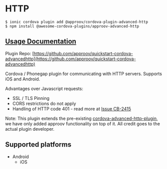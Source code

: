 # HTTP

```
$ ionic cordova plugin add @approov/cordova-plugin-advanced-http
$ npm install @awesome-cordova-plugins/approov-advanced-http
```

## [Usage Documentation](https://danielsogl.gitbook.io/awesome-cordova-plugins/plugins/approov-advanced-http/)

Plugin Repo: [https://github.com/approov/quickstart-cordova-advancedhttp](https://github.com/approov/quickstart-cordova-advancedhttp)

Cordova / Phonegap plugin for communicating with HTTP servers. Supports iOS and Android.

Advantages over Javascript requests:
- SSL / TLS Pinning
- CORS restrictions do not apply
- Handling of HTTP code 401 - read more at [Issue CB-2415](https://issues.apache.org/jira/browse/CB-2415)

Note: This plugin extends the pre-existing [cordova-advanced-http-plugin](https://github.com/silkimen/cordova-plugin-advanced-http),
we have only added approov functionality on top of it. All credit goes to the actual plugin developer.

## Supported platforms

- Android
  - iOS
  


